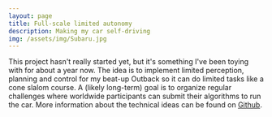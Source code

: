 ```yaml
---
layout: page
title: Full-scale limited autonomy
description: Making my car self-driving
img: /assets/img/Subaru.jpg
---
```


This project hasn't really started yet, but it's something I've been toying with for about a year now. The idea is to implement limited perception, planning and control for my beat-up Outback so it can do limited tasks like a cone slalom course. A (likely long-term) goal is to organize regular challenges where worldwide participants can submit their algorithms to run the car. More information about the technical ideas can be found on [Github](https://github.com/russelldj/FS2-self-driving).


